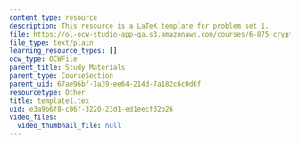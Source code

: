 ```yaml
---
content_type: resource
description: This resource is a LaTeX template for problem set 1.
file: https://ol-ocw-studio-app-qa.s3.amazonaws.com/courses/6-875-cryptography-and-cryptanalysis-spring-2005/e3a9b6f8c06f322023d1ed1eecf32b26_template1.tex
file_type: text/plain
learning_resource_types: []
ocw_type: OCWFile
parent_title: Study Materials
parent_type: CourseSection
parent_uid: 67ae96bf-1a39-ee64-214d-7a182c6c0d6f
resourcetype: Other
title: template1.tex
uid: e3a9b6f8-c06f-3220-23d1-ed1eecf32b26
video_files:
  video_thumbnail_file: null
---
```

